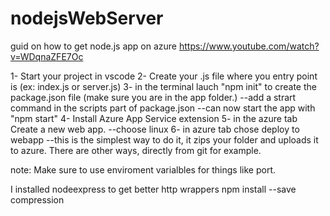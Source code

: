 # nodejsWebServer




guid on how to get node.js app on azure
https://www.youtube.com/watch?v=WDqnaZFE7Oc

1- Start your project in vscode
2- Create your .js file where you entry point is (ex: index.js or server.js)
3- in the terminal lauch "npm init" to create the package.json file (make sure you are in the app folder.)
--add a strart command in the scripts part of package.json
--can now start the app with "npm start"
4- Install Azure App Service extension
5- in the azure tab Create a new web app.
--choose linux
6- in azure tab chose deploy to webapp
--this is the simplest way to do it, it zips your folder and uploads it to azure. There are other ways, directly from git for example.


note: Make sure to use enviroment varialbles for things like port.

I installed nodeexpress to get better http wrappers
npm install --save compression